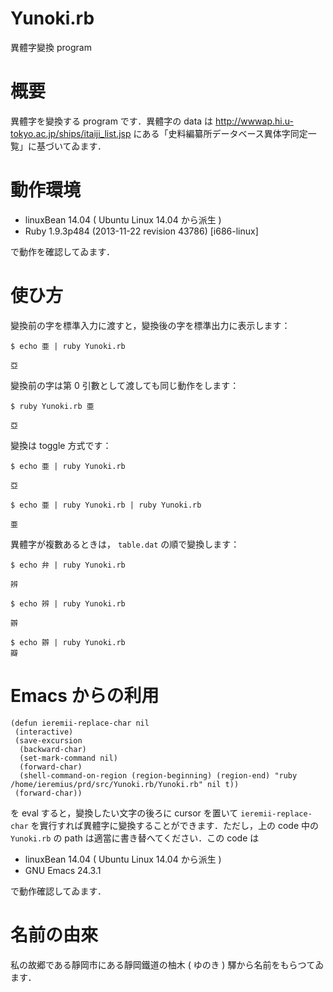 Yunoki.rb
=========

異體字變換 program

# 概要

異體字を變換する program です．異體字の data は http://wwwap.hi.u-tokyo.ac.jp/ships/itaiji_list.jsp にある「史料編纂所データベース異体字同定一覧」に基づいてゐます．

# 動作環境

- linuxBean 14.04 ( Ubuntu Linux 14.04 から派生 )
- Ruby 1.9.3p484 (2013-11-22 revision 43786) [i686-linux]

で動作を確認してゐます．

# 使ひ方

變換前の字を標準入力に渡すと，變換後の字を標準出力に表示します：

```
$ echo 亜 | ruby Yunoki.rb

亞
```

變換前の字は第 0 引數として渡しても同じ動作をします：

```
$ ruby Yunoki.rb 亜

亞
```

變換は toggle 方式です：

```
$ echo 亜 | ruby Yunoki.rb

亞
```

```
$ echo 亜 | ruby Yunoki.rb | ruby Yunoki.rb

亜
```

異體字が複數あるときは， `table.dat` の順で變換します：

```
$ echo 弁 | ruby Yunoki.rb

辨

$ echo 辨 | ruby Yunoki.rb

辧

$ echo 辧 | ruby Yunoki.rb
瓣
```

# Emacs からの利用

```
(defun ieremii-replace-char nil
 (interactive)
 (save-excursion
  (backward-char)
  (set-mark-command nil)
  (forward-char)
  (shell-command-on-region (region-beginning) (region-end) "ruby /home/ieremius/prd/src/Yunoki.rb/Yunoki.rb" nil t))
 (forward-char))
```

を eval すると，變換したい文字の後ろに cursor を置いて `ieremii-replace-char` を實行すれば異體字に變換することができます．ただし，上の code 中の `Yunoki.rb` の path は適當に書き替へてください．この code は 

- linuxBean 14.04 ( Ubuntu Linux 14.04 から派生 )
- GNU Emacs 24.3.1

で動作確認してゐます．

# 名前の由來

私の故郷である靜岡市にある靜岡鐵道の柚木 ( ゆのき ) 驛から名前をもらつてゐます．
